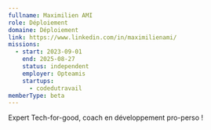 ```yaml
---
fullname: Maximilien AMI
role: Déploiement
domaine: Déploiement
link: https://www.linkedin.com/in/maximilienami/
missions:
  - start: 2023-09-01
    end: 2025-08-27
    status: independent
    employer: Opteamis
    startups:
      - codedutravail
memberType: beta
---
```

Expert Tech-for-good, coach en développement pro-perso !
